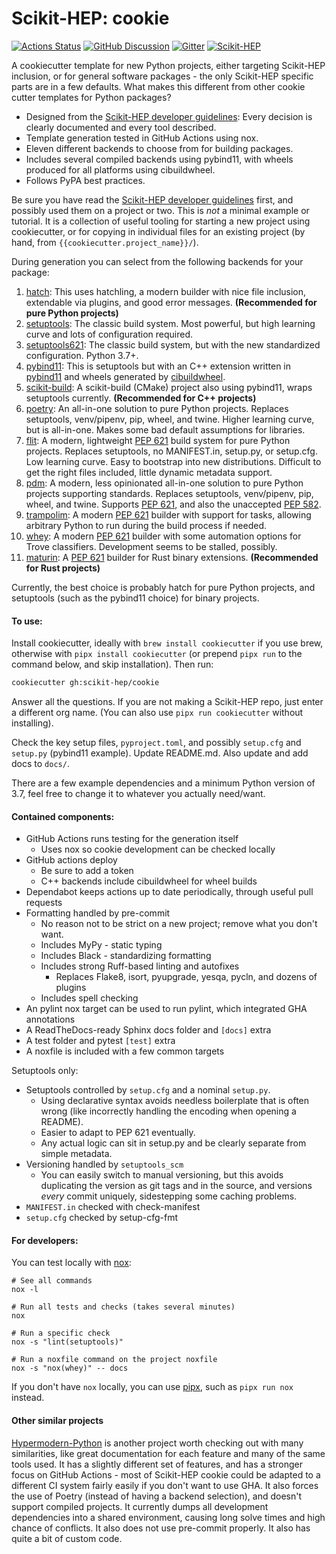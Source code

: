 # Scikit-HEP: cookie

[![Actions Status][actions-badge]][actions-link]
[![GitHub Discussion][github-discussions-badge]][github-discussions-link]
[![Gitter][gitter-badge]][gitter-link]
[![Scikit-HEP][sk-badge]](https://scikit-hep.org/)

A cookiecutter template for new Python projects, either targeting Scikit-HEP
inclusion, or for general software packages - the only Scikit-HEP specific parts
are in a few defaults. What makes this different from other cookie cutter
templates for Python packages?

- Designed from the [Scikit-HEP developer guidelines][]: Every decision is
  clearly documented and every tool described.
- Template generation tested in GitHub Actions using nox.
- Eleven different backends to choose from for building packages.
- Includes several compiled backends using pybind11, with wheels produced for
  all platforms using cibuildwheel.
- Follows PyPA best practices.

Be sure you have read the [Scikit-HEP developer guidelines][] first, and
possibly used them on a project or two. This is _not_ a minimal example or
tutorial. It is a collection of useful tooling for starting a new project using
cookiecutter, or for copying in individual files for an existing project (by
hand, from `{{cookiecutter.project_name}}/`).

During generation you can select from the following backends for your package:

1. [hatch][]: This uses hatchling, a modern builder with nice file inclusion,
   extendable via plugins, and good error messages. **(Recommended for pure Python projects)**
2. [setuptools][]: The classic build system. Most powerful, but high learning
   curve and lots of configuration required.
3. [setuptools621][setuptools]: The classic build system, but with the new
   standardized configuration. Python 3.7+.
4. [pybind11][]: This is setuptools but with an C++ extension written in
   [pybind11][] and wheels generated by [cibuildwheel][].
5. [scikit-build][]: A scikit-build (CMake) project also using pybind11, wraps
   setuptools currently. **(Recommended for C++ projects)**
6. [poetry][]: An all-in-one solution to pure Python projects. Replaces
   setuptools, venv/pipenv, pip, wheel, and twine. Higher learning curve, but is
   all-in-one. Makes some bad default assumptions for libraries.
7. [flit][]: A modern, lightweight [PEP 621][] build system for pure Python
   projects. Replaces setuptools, no MANIFEST.in, setup.py, or setup.cfg. Low
   learning curve. Easy to bootstrap into new distributions. Difficult to get
    the right files included, little dynamic metadata support.
8. [pdm][]: A modern, less opinionated all-in-one solution to pure Python
   projects supporting standards. Replaces setuptools, venv/pipenv, pip, wheel,
   and twine. Supports [PEP 621][], and also the unaccepted [PEP 582][].
9. [trampolim][]: A modern [PEP 621][] builder with support for tasks, allowing
   arbitrary Python to run during the build process if needed.
10. [whey][]: A modern [PEP 621][] builder with some automation options for Trove
    classifiers. Development seems to be stalled, possibly.
11. [maturin][]: A [PEP 621][] builder for Rust binary extensions. **(Recommended for Rust projects)**

Currently, the best choice is probably hatch for pure Python projects, and
setuptools (such as the pybind11 choice) for binary projects.

#### To use:

Install cookiecutter, ideally with `brew install cookiecutter` if you use brew,
otherwise with `pipx install cookiecutter` (or prepend `pipx run` to the command
below, and skip installation). Then run:

```bash
cookiecutter gh:scikit-hep/cookie
```

Answer all the questions. If you are not making a Scikit-HEP repo, just enter a
different org name. (You can also use `pipx run cookiecutter` without
installing).

Check the key setup files, `pyproject.toml`, and possibly `setup.cfg` and
`setup.py` (pybind11 example). Update README.md. Also update and add docs to
`docs/`.

There are a few example dependencies and a minimum Python version of 3.7, feel
free to change it to whatever you actually need/want.

#### Contained components:

- GitHub Actions runs testing for the generation itself
  - Uses nox so cookie development can be checked locally
- GitHub actions deploy
  - Be sure to add a token
  - C++ backends include cibuildwheel for wheel builds
- Dependabot keeps actions up to date periodically, through useful pull requests
- Formatting handled by pre-commit
  - No reason not to be strict on a new project; remove what you don't want.
  - Includes MyPy - static typing
  - Includes Black - standardizing formatting
  - Includes strong Ruff-based linting and autofixes
    - Replaces Flake8, isort, pyupgrade, yesqa, pycln, and dozens of plugins
  - Includes spell checking
- An pylint nox target can be used to run pylint, which integrated GHA
  annotations
- A ReadTheDocs-ready Sphinx docs folder and `[docs]` extra
- A test folder and pytest `[test]` extra
- A noxfile is included with a few common targets

Setuptools only:

- Setuptools controlled by `setup.cfg` and a nominal `setup.py`.
  - Using declarative syntax avoids needless boilerplate that is often wrong
    (like incorrectly handling the encoding when opening a README).
  - Easier to adapt to PEP 621 eventually.
  - Any actual logic can sit in setup.py and be clearly separate from simple
    metadata.
- Versioning handled by `setuptools_scm`
  - You can easily switch to manual versioning, but this avoids duplicating the
    version as git tags and in the source, and versions _every_ commit uniquely,
    sidestepping some caching problems.
- `MANIFEST.in` checked with check-manifest
- `setup.cfg` checked by setup-cfg-fmt

#### For developers:

You can test locally with [nox][]:

```console
# See all commands
nox -l

# Run all tests and checks (takes several minutes)
nox

# Run a specific check
nox -s "lint(setuptools)"

# Run a noxfile command on the project noxfile
nox -s "nox(whey)" -- docs
```

If you don't have `nox` locally, you can use [pipx][], such as `pipx run nox`
instead.

#### Other similar projects

[Hypermodern-Python][hypermodern] is another project worth checking out with
many similarities, like great documentation for each feature and many of the
same tools used. It has a slightly different set of features, and has a stronger
focus on GitHub Actions - most of Scikit-HEP cookie could be adapted to a
different CI system fairly easily if you don't want to use GHA. It also forces
the use of Poetry (instead of having a backend selection), and doesn't support
compiled projects. It currently dumps all development dependencies into a shared
environment, causing long solve times and high chance of conflicts. It also does
not use pre-commit properly. It also has quite a bit of custom code.

[actions-badge]: https://github.com/scikit-hep/cookie/workflows/CI/badge.svg
[actions-link]: https://github.com/scikit-hep/cookie/actions
[conda-badge]: https://img.shields.io/conda/vn/conda-forge/cookie
[conda-link]: https://github.com/conda-forge/cookie-feedstock
[github-discussions-badge]: https://img.shields.io/static/v1?label=Discussions&message=Ask&color=blue&logo=github
[github-discussions-link]: https://github.com/scikit-hep/cookie/discussions
[gitter-badge]: https://badges.gitter.im/Scikit-HEP/community.svg
[gitter-link]: https://gitter.im/Scikit-HEP/community?utm_source=badge&utm_medium=badge&utm_campaign=pr-badge
[sk-badge]: https://scikit-hep.org/assets/images/Scikit--HEP-Project-blue.svg
[scikit-hep developer guidelines]: https://scikit-hep.org/developer
[cibuildwheel]: https://cibuildwheel.readthedocs.io/en/stable/
[scikit-build]: https://scikit-build.readthedocs.io/en/latest/
[flit]: https://flit.readthedocs.io/en/latest/
[nox]: https://nox.thea.codes/en/stable/
[pdm]: https://pdm.fming.dev
[poetry]: https://python-poetry.org
[pybind11]: https://pybind11.readthedocs.io/en/stable/
[setuptools]: https://setuptools.readthedocs.io/en/latest/
[trampolim]: https://trampolim.readthedocs.io/en/latest/
[pipx]: https://pypa.github.io/pipx/
[whey]: https://whey.readthedocs.io/en/latest/
[maturin]: https://maturin.rs
[hypermodern]: https://github.com/cjolowicz/cookiecutter-hypermodern-python
[hatch]: https://github.com/ofek/hatch
[pep 582]: https://www.python.org/dev/peps/pep-0582
[pep 621]: https://www.python.org/dev/peps/pep-0621

